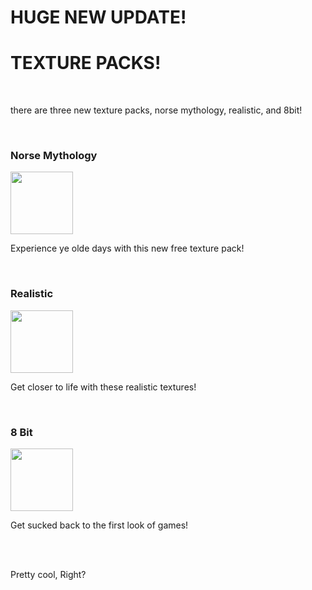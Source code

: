<h1>HUGE NEW UPDATE!</h1>
<h1>TEXTURE PACKS!</h1>
<br>
<p>there are three new texture packs, norse mythology, realistic, and 8bit!</p>
<br>
<h3>Norse Mythology</h3>
<img src="https://raw.githubusercontent.com/Skaberson/test123/main/Norse/grassn.png" height=100 width=100>
<p>Experience ye olde days with this new free texture pack!</p>
<br>
<h3>Realistic</h3>
<img src="https://raw.githubusercontent.com/Skaberson/test123/main/32/grass.png" height=100 width=100>
<br>
<p>Get closer to life with these realistic textures!</p>
<br>
<h3>8 Bit</h3>
<img src="https://raw.githubusercontent.com/Skaberson/test123/main/8bit/bitgrass.png" heigth=100 width=100>
<br>
<p>Get sucked back to the first look of games!</p>
<br>
<br>
<p>Pretty cool, Right?</p>
